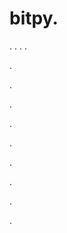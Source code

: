 # bitpy.
.
.
.
.












.






















































.
























.



























.

















































































.































































.































































































.















.


















































.
